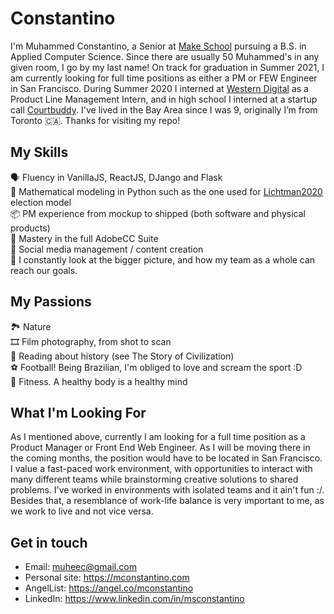 # Constantino
I'm Muhammed Constantino, a Senior at [Make School](https://github.com/MakeSchool) pursuing a B.S. in Applied Computer Science. Since there are usually 50 Muhammed's in any given room, I go by my last name! On track for graduation in Summer 2021, I am currently looking for full time positions as either a PM or FEW Engineer in San Francisco. During Summer 2020 I interned at [Western Digital](https://www.wdc.com) as a Product Line Management Intern, and in high school I interned at a startup call [Courtbuddy](https://www.courtbuddy.com). I've lived in the Bay Area since I was 9, originally I’m from Toronto 🇨🇦️. Thanks for visiting my repo!

## My Skills
🗣️ Fluency in VanillaJS, ReactJS, DJango and Flask<br>
🐍️ Mathematical modeling in Python such as the one used for [Lichtman2020](https://lichtman2020.com) election model<br>
📦️ PM experience from mockup to shipped (both software and physical products)<br>
🎨️ Mastery in the full AdobeCC Suite<br>
📱️ Social media management / content creation<br>
🚀 I constantly look at the bigger picture, and how my team as a whole can reach our goals.

## My Passions
🏞️ Nature<br>
🎞️ Film photography, from shot to scan<br>
📖️ Reading about history (see The Story of Civilization)<br>
⚽️ Football! Being Brazilian, I'm obliged to love and scream the sport :D<br>
💪️ Fitness. A healthy body is a healthy mind

## What I'm Looking For
As I mentioned above, currently I am looking for a full time position as a Product Manager or Front End Web Engineer. As I will be moving there in the coming months, the position would have to be located in San Francisco. I value a fast-paced work environment, with opportunities to interact with many different teams while brainstorming creative solutions to shared problems. I've worked in environments with isolated teams and it ain't fun :/. Besides that, a resemblance of work-life balance is very important to me, as we work to live and not vice versa.

## Get in touch
- Email: muheec@gmail.com
- Personal site: https://mconstantino.com
- AngelList: https://angel.co/mconstantino
- LinkedIn: https://www.linkedin.com/in/msconstantino
